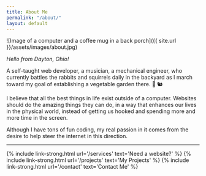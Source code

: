 ```yaml
---
title: About Me
permalink: "/about/"
layout: default
---
```


![Image of a computer and a coffee mug in a back porch]({{ site.url }}/assets/images/about.jpg)

*Hello from Dayton, Ohio!*

A self-taught web developer, a musician, a mechanical engineer, who currently battles the rabbits and squirrels daily in the backyard as I march toward my goal of establishing a vegetable garden there. 🌱 🐿

I believe that all the best things in life exist outside of a computer. Websites should do the amazing things they can do, in a way that enhances our lives in the physical world, instead of getting us hooked and spending more and more time in the screen.

Although I have tons of fun coding, my real passion in it comes from the desire to help steer the internet in this direction.

<hr/>

{% include link-strong.html url='/services' text='Need a website?' %}
{% include link-strong.html url='/projects' text='My Projects' %}
{% include link-strong.html url='/contact' text='Contact Me' %}
